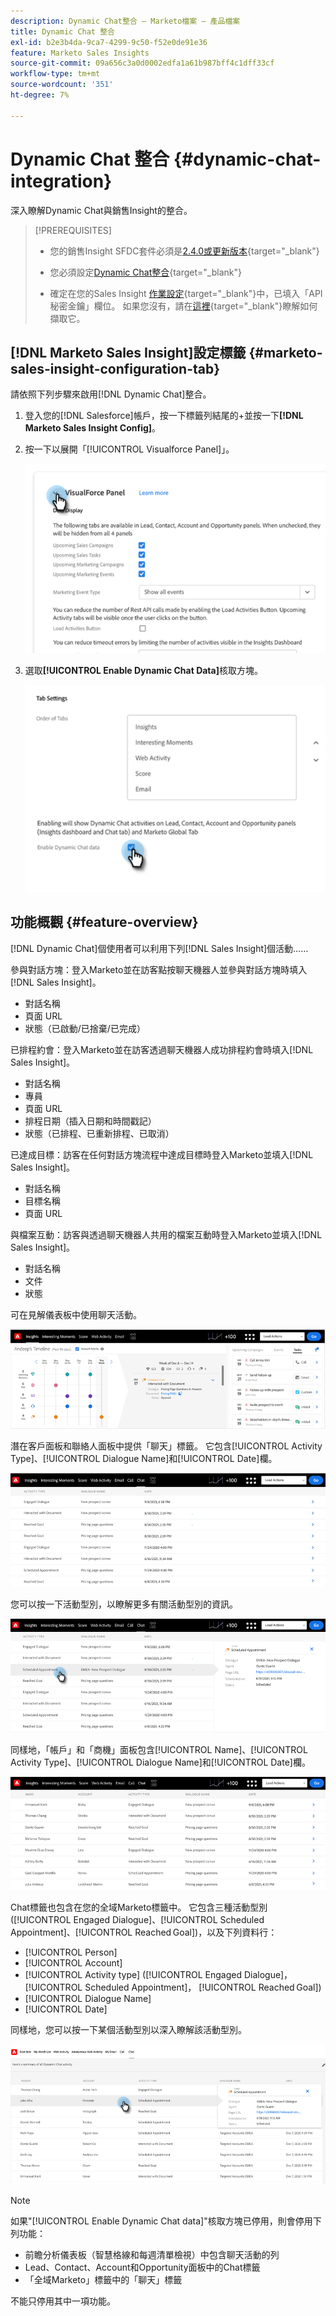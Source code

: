 ```yaml
---
description: Dynamic Chat整合 — Marketo檔案 — 產品檔案
title: Dynamic Chat 整合
exl-id: b2e3b4da-9ca7-4299-9c50-f52e0de91e36
feature: Marketo Sales Insights
source-git-commit: 09a656c3a0d0002edfa1a61b987bff4c1dff33cf
workflow-type: tm+mt
source-wordcount: '351'
ht-degree: 7%

---
```


# Dynamic Chat 整合 {#dynamic-chat-integration}

深入瞭解Dynamic Chat與銷售Insight的整合。

>[!PREREQUISITES]
>
>* 您的銷售Insight SFDC套件必須是[2.4.0或更新版本](/help/marketo/product-docs/marketo-sales-insight/msi-for-salesforce/upgrading/upgrading-your-msi-package.md){target="_blank"}
>
>* 您必須設定[Dynamic Chat整合](/help/marketo/product-docs/demand-generation/dynamic-chat/dynamic-chat-overview.md){target="_blank"}
>
>* 確定在您的Sales Insight [作業設定](/help/marketo/product-docs/marketo-sales-insight/msi-for-salesforce/configuration/marketo-sales-insight-configuration-tab-in-salesforce.md#operational-settings){target="_blank"}中，已填入「API秘密金鑰」欄位。 如果您沒有，請在[這裡](/help/marketo/product-docs/marketo-sales-insight/msi-for-salesforce/configuration/configure-marketo-sales-insight-in-salesforce-enterprise-unlimited.md#configure-sales-insight-in-marketo){target="_blank"}瞭解如何擷取它。

## [!DNL Marketo Sales Insight]設定標籤 {#marketo-sales-insight-configuration-tab}

請依照下列步驟來啟用[!DNL Dynamic Chat]整合。

1. 登入您的[!DNL Salesforce]帳戶，按一下標籤列結尾的+並按一下&#x200B;**[!DNL Marketo Sales Insight Config]**。

1. 按一下以展開「[!UICONTROL Visualforce Panel]」。

   ![](assets/dynamic-chat-integration-1.png)

1. 選取&#x200B;**[!UICONTROL Enable Dynamic Chat Data]**&#x200B;核取方塊。

   ![](assets/dynamic-chat-integration-2.png)

## 功能概觀 {#feature-overview}

[!DNL Dynamic Chat]個使用者可以利用下列[!DNL Sales Insight]個活動……

參與對話方塊：登入Marketo並在訪客點按聊天機器人並參與對話方塊時填入[!DNL Sales Insight]。

* 對話名稱
* 頁面 URL
* 狀態（已啟動/已捨棄/已完成）

已排程約會：登入Marketo並在訪客透過聊天機器人成功排程約會時填入[!DNL Sales Insight]。

* 對話名稱
* 專員
* 頁面 URL
* 排程日期（插入日期和時間戳記）
* 狀態（已排程、已重新排程、已取消）

已達成目標：訪客在任何對話方塊流程中達成目標時登入Marketo並填入[!DNL Sales Insight]。

* 對話名稱
* 目標名稱
* 頁面 URL

與檔案互動：訪客與透過聊天機器人共用的檔案互動時登入Marketo並填入[!DNL Sales Insight]。

* 對話名稱
* 文件
* 狀態

可在見解儀表板中使用聊天活動。

![](assets/dynamic-chat-integration-3.png)

潛在客戶面板和聯絡人面板中提供「聊天」標籤。 它包含[!UICONTROL Activity Type]、[!UICONTROL Dialogue Name]和[!UICONTROL Date]欄。

![](assets/dynamic-chat-integration-4.png)

您可以按一下活動型別，以瞭解更多有關活動型別的資訊。

![](assets/dynamic-chat-integration-5.png)

同樣地，「帳戶」和「商機」面板包含[!UICONTROL Name]、[!UICONTROL Activity Type]、[!UICONTROL Dialogue Name]和[!UICONTROL Date]欄。

![](assets/dynamic-chat-integration-6.png)

Chat標籤也包含在您的全域Marketo標籤中。 它包含三種活動型別([!UICONTROL Engaged Dialogue]、[!UICONTROL Scheduled Appointment]、[!UICONTROL Reached Goal])，以及下列資料行：

* [!UICONTROL Person]
* [!UICONTROL Account]
* [!UICONTROL Activity type] ([!UICONTROL Engaged Dialogue]， [!UICONTROL Scheduled Appointment]， [!UICONTROL Reached Goal])
* [!UICONTROL Dialogue Name]
* [!UICONTROL Date]

同樣地，您可以按一下某個活動型別以深入瞭解該活動型別。

![](assets/dynamic-chat-integration-7.png)

>[!NOTE]
>
>如果&quot;[!UICONTROL Enable Dynamic Chat data]&quot;核取方塊已停用，則會停用下列功能：
>
>* 前瞻分析儀表板（智慧格線和每週清單檢視）中包含聊天活動的列
>* Lead、Contact、Account和Opportunity面板中的Chat標籤
>* 「全域Marketo」標籤中的「聊天」標籤
>
>不能只停用其中一項功能。
